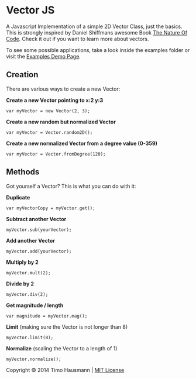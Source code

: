 # Vector JS
A Javascript Implementation of a simple 2D Vector Class, just the basics.  
This is strongly inspired by Daniel Shiffmans awesome Book [The Nature Of Code](http://natureofcode.com/book/chapter-1-vectors/). Check it out if you want to learn more about vectors.

To see some possible applications, take a look inside the examples folder or visit the [Examples Demo Page](http://timohausmann.de/vector.js/examples/).

## Creation

There are various ways to create a new Vector:

**Create a new Vector pointing to x:2 y:3**

    var myVector = new Vector(2, 3);

**Create a new random but normalized Vector**

    var myVector = Vector.random2D();

**Create a new normalized Vector from a degree value (0-359)**

    var myVector = Vector.fromDegree(120);


## Methods
Got yourself a Vector? This is what you can do with it:

**Duplicate**

    var myVectorCopy = myVector.get();

**Subtract another Vector**

    myVector.sub(yourVector);

**Add another Vector**

    myVector.add(yourVector);

**Multiply by 2**

    myVector.mult(2);

**Divide by 2**

    myVector.div(2);

**Get magnitude / length**

    var magnitude = myVector.mag();

**Limit** (making sure the Vector is not longer than 8)

    myVector.limit(8);

**Normalize** (scaling the Vector to a length of 1)

    myVector.normalize();


Copyright © 2014 Timo Hausmann | [MIT License](http://opensource.org/licenses/mit-license.php)